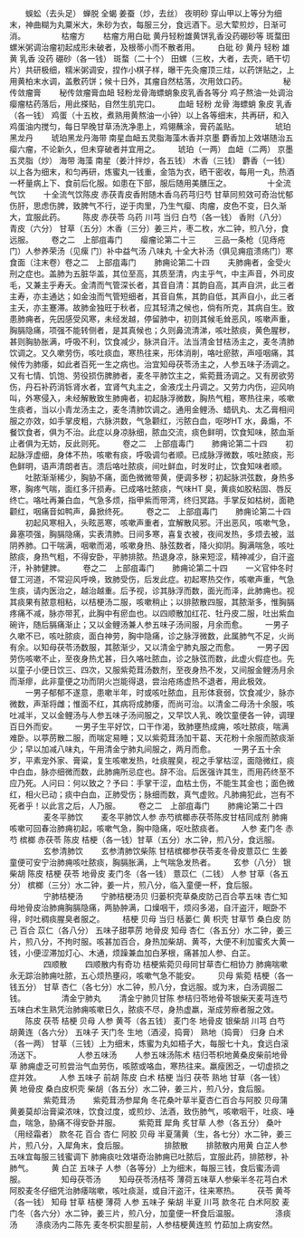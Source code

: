 <!-- { "loadSidebar": true } -->
　　蜈蚣（去头足） 蝉脱 全蝎 姜蚕（炒，去丝） 夜明砂 穿山甲以上等分为细末，神曲糊为丸粟米大，朱砂为衣，每服三分，食远酒下。忌大荤煎炒，日渐可消。
　　
　　枯瘤方
　　枯瘤方用白砒 黄丹轻粉雄黄饼乳香没药硼砂等 斑蝥田螺米粥调治瘤初起成形未破者，及根蒂小而不散者用。
　　白砒 砂 黄丹 轻粉 雄黄 乳香 没药 硼砂（各一钱） 斑蝥（二十个） 田螺（三枚，大者，去壳，晒干切片）共研极细，糯米粥调安，捏作小棋子样，曝干先灸瘤顶三炷，以药饼贴之，上用黄柏末水调，盖敷药饼；候十日外，其瘤自然枯落，次用敛口药。
　　
　　秘传敛瘤膏
　　秘传敛瘤膏血衄 轻粉龙骨海螵蛸象皮乳香各等分 鸡子熬油一处调治瘿瘤枯药落后，用此搽贴，自然生肌完口。
　　血衄 轻粉 龙骨 海螵蛸 象皮 乳香（各一钱） 鸡蛋（十五枚，煮熟用黄熬油一小钟）以上各等细末，共再研，和入鸡蛋油内搅匀，每日早晚甘草汤洗净患上，鸡翎蘸涂，膏药盖贴。
　　
　　琥珀黑龙丹
　　琥珀黑龙丹海带 南星血衄五灵脂海藻木香并京墨 麝香加上效堪随治五瘿六瘤，不论新久，但未穿破者并宜用之。
　　琥珀（一两） 血衄（二两） 京墨 五灵脂（炒） 海带 海藻 南星（姜汁拌炒，各五钱） 木香（三钱） 麝香（一钱）以上各为细末，和匀再研，炼蜜丸一钱重，金箔为衣，晒干密收，每用一丸，热酒一杯量病上下、食前后化服。如患在下部，服后随用美膳压之。
　　
　　十全流气饮
　　十全流气饮陈皮 赤茯青皮香附随木香乌药芎归芍 甘草同煎效可奇治忧郁伤肝，思虑伤脾，致脾气不行，逆于肉里，乃生气瘿、肉瘤，皮色不变，日久渐大，宜服此药。
　　陈皮 赤茯苓 乌药 川芎 当归 白芍（各一钱） 香附（八分） 青皮（六分） 甘草（五分）木香（三分）姜三片，枣二枚，水二钟，煎八分，食远服。
　　卷之二　上部疽毒门
　　瘿瘤论第二十三
　　三品一条枪（见痔疮门）人参养荣汤（见瘰 门）补中益气汤 八味丸 十全大补汤（俱见痈疽溃疡门）寒食面（注末卷）卷之二　上部疽毒门
　　肺痈论第二十四
　　夫肺痈者，金受火刑之症也。盖肺为五脏华盖，其位至高，其质至清，内主乎气，中主声音，外司皮毛，又兼主乎寿夭。金清而气管深长者，其音自清：其韵自高，其声自洪，此三者主寿，亦主通达；如金浊而气管短细者，其音自焦，其韵自低，其声自小，此三者主夭，亦主蹇滞。故肺金独旺于秋者，应其轻清之候也，倘有所克，其病自生。致患肺痈者，先因感受风寒，未经发越，停留肺中，初则其候毛耸恶风，咳嗽声重，胸膈隐痛，项强不能转侧者，是其真候也；久则鼻流清涕，咳吐脓痰，黄色腥秽，甚则胸胁胀满，呼吸不利，饮食减少，脉洪自汗。法当清金甘桔汤主之，麦冬清肺饮调之。又久嗽劳伤，咳吐痰血，寒热往来，形体消削，咯吐瘀脓，声哑咽痛，其候传为肺痿，如此者百死一生之病也。治宜知母茯苓汤主之，人参五味子汤调之。又有七情、饥饱、劳役损伤脾肺者，麦冬平肺饮主之，紫菀葺汤调之。又有房欲劳伤，丹石补药消铄肾水者，宜肾气丸主之，金液戊土丹调之。又劳力内伤，迎风响叫，外寒侵入，未经解散致生肺痈者，初起脉浮微数，胸热气粗，寒热往来，咳嗽生痰者，当以小青龙汤主之，麦冬清肺饮调之。通用金鲤汤、蜡矾丸、太乙膏相间服之亦效，如手掌皮粗，六脉洪数，气急颧红，污脓白血，呕哕HT 水，鼻煽，不餐饮食者，俱为不治。此症以身凉脉细，脓血交流，痰色鲜明，饮食知味，脓血渐止者俱为无妨，反此则死。
　　卷之二　上部疽毒门
　　肺痈论第二十四
　　初起脉浮虚细，身体不热，咳嗽有痰，呼吸调匀者顺。已成脉浮微数，咳吐脓痰，形色鲜明，语声清朗者吉。溃后咯吐脓痰，间吐鲜血，时发时止，饮食知味者顺。
　　吐脓渐渐稀少，胸胁不痛，面色微微带黄，便调多秽；初起脉洪弦数，身热多寒，胸疼气喘，面红多汗损寿。已成咯吐脓痰，气味HT 臭，黄痰如胶粘固、唇反终亡。咯吐再兼白血，气急多烦，指甲紫而带湾，终归冥路。手掌反如枯树，面艳颧红，咽痛音如鸭声，鼻掀终死。
　　卷之二　上部疽毒门
　　肺痈论第二十四
　　初起风寒相入，头眩恶寒，咳嗽声重者，宜解散风邪。汗出恶风，咳嗽气急，鼻塞项强，胸膈隐痛，实表清肺。日间多寒，喜复衣被，夜间发热，多烦去被，滋阴养肺。口干喘满，咽嗽而渴，咳嗽身热、脉弦数者，降火抑阴。胸满喘急，咳吐脓痰，身热气粗，不得安卧，平肺排脓。热退身凉，脉来短涩，精神减少，自汗盗汗，补肺健脾。
　　卷之二　上部疽毒门
　　肺痈论第二十四
　　一义官仲冬时督工河道，不常迎风呼唤，致肺受伤，后发此症。初起寒热交作，咳嗽声重，气急生痰，请内医治之，越治越重。后予视，诊其脉浮而数，面光而泽，此肺痈也。视其痰果有脓意相粘，以桔梗汤二服，咳嗽稍止；以排脓散四服，其脓渐多，惟胸膈疼痛不减，脉亦带芤，此胸中有瘀血也。以四顺散加红花、牡丹皮二服，吐出紫血碗许，随后膈痛渐止；又以金鲤汤兼人参五味子汤间服，月余而愈。
　　一男子久嗽不已，咳吐脓痰，面白神劳，胸中隐痛，诊之脉浮微数，此属肺气不足，火尚有余。以知母茯苓汤数服，其脓渐少，又以清金宁肺丸服之而愈。
　　一男子因劳伤咳嗽不止，至夜身热尤甚，日久咯吐脓血，诊之脉弦而数，此虚火假症也。先以童子小便日饮三、四次，又服紫菀茸汤数剂，至夜身热不发，又间服金鲤汤月余而渐瘳，此非童便之功而阴火岂能得退，尝治疮疡虚热不退者，用此极效。
　　一男子郁郁不遂意，患嗽半年，时或咳吐脓血，且形体衰弱，饮食减少，脉亦微数，声渐将雌；惟面不红，其病将成肺痿，而尚可治。以清金二母汤十余服，咳吐减半，又以金鲤汤与人参五味子汤间服之，又早饮人乳、晚饮童便各一钟，调理百日外而安。
　　一男子生平好饮，口干作渴，致肺壅热成痈，咳吐脓痰，喘满难卧。以葶苈散二服，而喘定易睡；又以紫菀茸汤加干葛、天花粉十余服而脓痰渐少；早以加减八味丸，午用清金宁肺丸间服之，两月而愈。
　　一男子五十余岁，平素宠外家、膏粱，复生咳嗽发热，吐痰腥臭，视之手掌枯涩，面隐微红，痰中白血，脉亦细微而数，此肺痈所忌症也。辞不治。后医强许其生，而用药终至不应乃死。人问曰：何以致之？予曰：手掌干涩，血枯土伤，不能生其金也；面色微红，相火已动；痰中白血，正肺受伤；脉细而数，真气虚败。凡肺痈犯此，岂有不死者乎！以此言之后，人乃服。
　　卷之二　上部疽毒门
　　肺痈论第二十四
　　
　　麦冬平肺饮
　　麦冬平肺饮人参 赤芍槟榔赤茯苓陈皮甘桔同成剂 肺痈咳嗽可回春治肺痈初起，咳嗽气急，胸中隐痛，呕吐脓痰者。
　　人参 麦门冬 赤芍 槟榔 赤茯苓 陈皮 桔梗（各一钱）甘草（五分）水二钟，煎八分，食远服。
　　
　　玄参清肺饮
　　玄参清肺饮柴陈 甘桔槟榔参茯苓麦冬骨皮薏苡仁 生姜童便可安宁治肺痈咳吐脓痰，胸膈胀满，上气喘急发热者。
　　玄参（八分） 银柴胡 陈皮 桔梗 茯苓 地骨皮 麦门冬（各一钱） 薏苡仁（二钱） 人参 甘草（各五分） 槟榔（三分）水二钟，姜一片，煎八分，临入童便一杯，食后服。
　　
　　宁肺桔梗汤
　　宁肺桔梗汤贝 归蒌枳壳草桑皮防己百合葶五味 杏仁知母地骨皮治肺痈胸膈隐痛，两胁肿满，口燥咽干，烦闷多渴，自汗盗汗，眠卧不得，时吐稠痰腥臭者服之。
　　桔梗 贝母 当归 栝蒌仁 黄 枳壳 甘草节 桑白皮 防己 百合 苡仁（各八分） 五味子甜葶苈 地骨皮 知母 杏仁（各五分）水二钟，姜三片，煎八分，不拘时服。咳甚加百合，身热加柴胡、黄芩，大便不利加蜜炙大黄一钱，小便涩滞加灯心、木通，烦躁兼血加白茅根，痛甚加人参、白芷。
　　
　　四顺散
　　四顺散内有奇功 桔梗紫菀贝母同甘草杏仁相协力 肺痈喘嗽永无踪治肺痈吐脓，五心烦热壅闷，咳嗽气急不能安。
　　贝母 紫菀 桔梗（各一钱五分） 甘草 杏仁（各七分）水二钟，煎八分，食远服。或为末，白汤调服二钱。
　　
　　清金宁肺丸
　　清金宁肺贝甘陈 参桔归苓地骨芩银柴天麦芎连芍 五味白术生熟凭治肺痈咳嗽日久，脓痰不尽，身热虚羸，渐成劳瘵者服之效。
　　陈皮 茯苓 桔梗 贝母 人参 黄芩（各五钱） 麦门冬 地骨皮 银柴胡 川芎 白芍 胡黄连（各六分） 五味子 天门冬 生地（酒浸，捣膏） 熟地（捣膏） 归身 白术（各一两） 甘草（三钱）上为细末，炼蜜为丸如梧子大，每服七十丸，食远白滚汤送下。
　　
　　人参五味汤
　　人参五味汤陈术 桔归苓枳地黄桑皮柴前地骨草 肺痈虚乏可煎尝治气血劳伤，咳脓或咯血，寒热往来。羸瘦困乏，一切虚损之症并效。
　　人参 五味子 前胡 陈皮 白术 桔梗 当归 茯苓 熟地 甘草（各一钱） 黄 地骨皮 桑白皮枳壳 柴胡（各五分）水二钟，姜三片，煎八分，食后服。
　　
　　紫菀茸汤
　　紫菀茸汤参犀角 冬花桑叶草半夏杏仁百合与阿胶 贝母蒲黄姜莫却治膏粱浓味，饮食过度，或煎炒、法酒，致伤肺气，咳嗽咽干，吐痰、唾血，喘急，胁痛不得安卧并服。
　　紫菀茸 犀角 炙甘草 人参（各五分） 桑叶（用经霜者） 款冬花 百合 杏仁 阿胶 贝母 半夏蒲黄（生，各七分）水二钟，姜三片，煎八分，入犀角末，食后服。
　　
　　排脓散
　　排脓散内用黄 白芷人参五味宜每服三钱蜜调下 肺痈痰吐效堪奇治肺痈已吐脓后，宜服此药，排脓秽，补肺气。
　　黄 白芷 五味子 人参（各等分）上为细末，每服三钱，食后蜜汤调服。
　　
　　知母茯苓汤
　　知母茯苓汤桔芩 薄荷五味草人参柴半冬花芎白术 阿胶麦冬仔细凭治肺痿喘嗽，咳吐痰涎，或自汗盗汗，往来寒热。
　　茯苓 黄芩（各一钱） 知母 甘草 桔梗 薄荷 人参 五味子 柴胡 半夏 川芎 款冬花 白术阿胶 麦门冬（各六分）水二钟，姜三片，煎八分，加童便一杯食后温服。
　　
　　涤痰汤
　　涤痰汤内二陈先 麦冬枳实胆星前，人参桔梗黄连煎 竹茹加上病安然。
